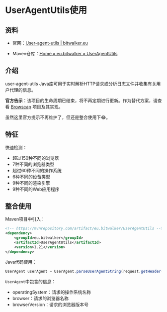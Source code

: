 # UserAgentUtils使用

## 资料

- 官网：[User-agent-utils | bitwalker.eu](https://www.bitwalker.eu/software/user-agent-utils)

- Maven仓库：[Home » eu.bitwalker » UserAgentUtils](https://mvnrepository.com/artifact/eu.bitwalker/UserAgentUtils)

## 介绍

user-agent-utils Java库可用于实时解析HTTP请求或分析日志文件并收集有关用户代理的信息。

**官方告示**：该项目的生命周期已结束，将不再定期进行更新。作为替代方案，请查看 [Browscap](https://github.com/browscap/browscap/wiki/Using-Browscap) 项目及其实现。

虽然这里官方提示不再维护了，但还是整合使用下😂。

## 特征

快速检测：

- 超过150种不同的浏览器
- 7种不同的浏览器类型
- 超过60种不同的操作系统
- 6种不同的设备类型
- 9种不同的渲染引擎
- 9种不同的Web应用程序

## 整合使用

Maven项目中引入：

```xml
<!-- https://mvnrepository.com/artifact/eu.bitwalker/UserAgentUtils -->
<dependency>
    <groupId>eu.bitwalker</groupId>
    <artifactId>UserAgentUtils</artifactId>
    <version>1.21</version>
</dependency>
```

Java代码使用：

```java
UserAgent userAgent = UserAgent.parseUserAgentString(request.getHeader("User-Agent"));
```

`UserAgent`中包含的信息：

- operatingSystem：请求的操作系统名称
- browser：请求的浏览器名称
- browserVersion：请求的浏览器版本号

